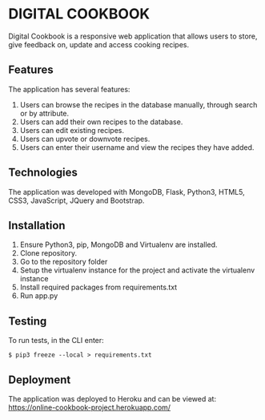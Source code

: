 # DIGITAL COOKBOOK 

Digital Cookbook is a responsive web application that allows users to store, give feedback on, update and access cooking recipes.

## Features

The application has several features:

1. Users can browse the recipes in the database manually, through search or by attribute.
2. Users can add their own recipes to the database.
3. Users can edit existing recipes.
4. Users can upvote or downvote recipes.
5. Users can enter their username and view the recipes they have added.

## Technologies

The application was developed with MongoDB, Flask, Python3, HTML5, CSS3, JavaScript, JQuery and Bootstrap.

## Installation

1. Ensure Python3, pip, MongoDB and Virtualenv are installed.
2. Clone repository.
4. Go to the repository folder
5. Setup the virtualenv instance for the project and activate the virtualenv instance 
7. Install required packages from requirements.txt 
8. Run app.py 

## Testing

To run tests, in the CLI enter:
```
$ pip3 freeze --local > requirements.txt
```

## Deployment

The application was deployed to Heroku and can be viewed at: <https://online-cookbook-project.herokuapp.com/>
